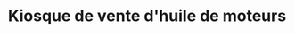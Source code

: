 ---
title: "Kiosque de vente d'huile de moteurs"
url: /macenta/kiosque-de-vente-dhuile-de-moteurs/
shop: réparation de voitures
---